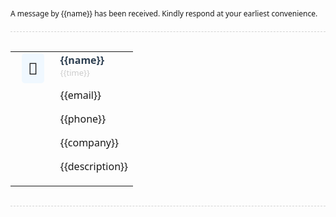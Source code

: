 <div style="font-family: system-ui, sans-serif, Arial; font-size: 12px">
  <div>A message by {{name}} has been received. Kindly respond at your earliest convenience.</div>
  <div
    style="
      margin-top: 20px;
      padding: 15px 0;
      border-width: 1px 0;
      border-style: dashed;
      border-color: lightgrey;
    "
  >
    <table role="presentation">
      <tr>
        <td style="vertical-align: top">
          <div
            style="
              padding: 6px 10px;
              margin: 0 10px;
              background-color: aliceblue;
              border-radius: 5px;
              font-size: 26px;
            "
            role="img"
          >
            👤
          </div>
        </td>
        <td style="vertical-align: top">
          <div style="color: #2c3e50; font-size: 16px">
            <strong>{{name}}</strong>
          </div>
          <div style="color: #cccccc; font-size: 13px">{{time}}</div>
          <p style="font-size: 16px">{{email}}</p>
          <p style="font-size: 16px">{{phone}}</p>
          <p style="font-size: 16px">{{company}}</p>
          <p style="font-size: 16px">{{description}}</p>
        </td>
      </tr>
    </table>
  </div>
</div>
